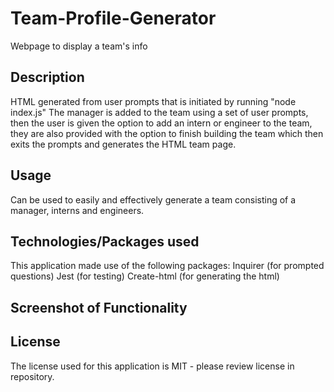 # Team-Profile-Generator
Webpage to display a team's info

## Description
HTML generated from user prompts that is initiated by running "node index.js"
The manager is added to the team using a set of user prompts, then the user is given the option to add an intern or engineer to the team, they are also provided with the option to finish building the team which then exits the prompts and generates the HTML team page.

## Usage
Can be used to easily and effectively generate a team consisting of a manager, interns and engineers. 

## Technologies/Packages used
This application made use of the following packages:
Inquirer (for prompted questions)
Jest (for testing)
Create-html (for generating the html)

## Screenshot of Functionality


## License 
The license used for this application is MIT - please review license in repository. 

